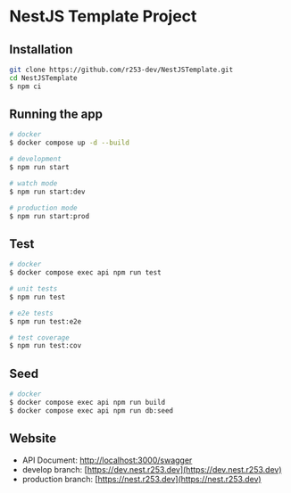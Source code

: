 # NestJS Template Project

## Installation

```bash
git clone https://github.com/r253-dev/NestJSTemplate.git
cd NestJSTemplate
$ npm ci
```

## Running the app

```bash
# docker
$ docker compose up -d --build

# development
$ npm run start

# watch mode
$ npm run start:dev

# production mode
$ npm run start:prod
```

## Test

```bash
# docker
$ docker compose exec api npm run test

# unit tests
$ npm run test

# e2e tests
$ npm run test:e2e

# test coverage
$ npm run test:cov
```

## Seed

```bash
# docker
$ docker compose exec api npm run build
$ docker compose exec api npm run db:seed
```

## Website

- API Document: [http://localhost:3000/swagger](http://localhost:3000/swagger)
- develop branch: [https://dev.nest.r253.dev](https://dev.nest.r253.dev)
- production branch: [https://nest.r253.dev](https://nest.r253.dev)
